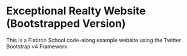 # Exceptional Realty Website (Bootstrapped Version)

This is a Flatiron School code-along example website using the Twitter Bootstrap v4 Framework.
